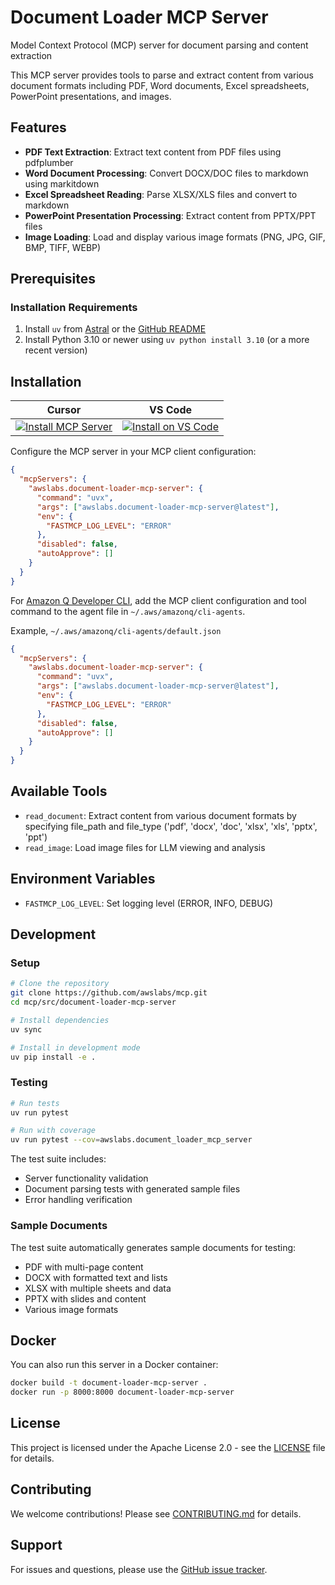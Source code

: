 # Document Loader MCP Server

Model Context Protocol (MCP) server for document parsing and content extraction

This MCP server provides tools to parse and extract content from various document formats including PDF, Word documents, Excel spreadsheets, PowerPoint presentations, and images.

## Features

- **PDF Text Extraction**: Extract text content from PDF files using pdfplumber
- **Word Document Processing**: Convert DOCX/DOC files to markdown using markitdown
- **Excel Spreadsheet Reading**: Parse XLSX/XLS files and convert to markdown
- **PowerPoint Presentation Processing**: Extract content from PPTX/PPT files
- **Image Loading**: Load and display various image formats (PNG, JPG, GIF, BMP, TIFF, WEBP)

## Prerequisites

### Installation Requirements

1. Install `uv` from [Astral](https://docs.astral.sh/uv/getting-started/installation/) or the [GitHub README](https://github.com/astral-sh/uv#installation)
2. Install Python 3.10 or newer using `uv python install 3.10` (or a more recent version)

## Installation

| Cursor | VS Code |
|:------:|:-------:|
| [![Install MCP Server](https://cursor.com/deeplink/mcp-install-light.svg)](https://cursor.com/en/install-mcp?name=awslabs.document-loader-mcp-server&config=eyJjb21tYW5kIjoidXZ4IiwiYXJncyI6WyJhd3NsYWJzLmRvY3VtZW50LWxvYWRlci1tY3Atc2VydmVyQGxhdGVzdCJdLCJlbnYiOnsiRkFTVE1DUF9MT0dfTEVWRUwiOiJFUlJPUiJ9LCJkaXNhYmxlZCI6ZmFsc2UsImF1dG9BcHByb3ZlIjpbXX0%3D) | [![Install on VS Code](https://img.shields.io/badge/Install_on-VS_Code-FF9900?style=flat-square&logo=visualstudiocode&logoColor=white)](https://insiders.vscode.dev/redirect/mcp/install?name=Document%20Loader%20MCP%20Server&config=%7B%22command%22%3A%22uvx%22%2C%22args%22%3A%5B%22awslabs.document-loader-mcp-server%40latest%22%5D%2C%22env%22%3A%7B%22FASTMCP_LOG_LEVEL%22%3A%22ERROR%22%7D%2C%22disabled%22%3Afalse%2C%22autoApprove%22%3A%5B%5D%7D) |

Configure the MCP server in your MCP client configuration:

```json
{
  "mcpServers": {
    "awslabs.document-loader-mcp-server": {
      "command": "uvx",
      "args": ["awslabs.document-loader-mcp-server@latest"],
      "env": {
        "FASTMCP_LOG_LEVEL": "ERROR"
      },
      "disabled": false,
      "autoApprove": []
    }
  }
}
```

For [Amazon Q Developer CLI](https://docs.aws.amazon.com/amazonq/latest/qdeveloper-ug/command-line.html), add the MCP client configuration and tool command to the agent file in `~/.aws/amazonq/cli-agents`.

Example, `~/.aws/amazonq/cli-agents/default.json`

```json
{
  "mcpServers": {
    "awslabs.document-loader-mcp-server": {
      "command": "uvx",
      "args": ["awslabs.document-loader-mcp-server@latest"],
      "env": {
        "FASTMCP_LOG_LEVEL": "ERROR"
      },
      "disabled": false,
      "autoApprove": []
    }
  }
}
```

## Available Tools

- `read_document`: Extract content from various document formats by specifying file_path and file_type ('pdf', 'docx', 'doc', 'xlsx', 'xls', 'pptx', 'ppt')
- `read_image`: Load image files for LLM viewing and analysis

## Environment Variables

- `FASTMCP_LOG_LEVEL`: Set logging level (ERROR, INFO, DEBUG)

## Development

### Setup

```bash
# Clone the repository
git clone https://github.com/awslabs/mcp.git
cd mcp/src/document-loader-mcp-server

# Install dependencies
uv sync

# Install in development mode
uv pip install -e .
```

### Testing

```bash
# Run tests
uv run pytest

# Run with coverage
uv run pytest --cov=awslabs.document_loader_mcp_server
```

The test suite includes:

- Server functionality validation
- Document parsing tests with generated sample files
- Error handling verification

### Sample Documents

The test suite automatically generates sample documents for testing:

- PDF with multi-page content
- DOCX with formatted text and lists
- XLSX with multiple sheets and data
- PPTX with slides and content
- Various image formats

## Docker

You can also run this server in a Docker container:

```bash
docker build -t document-loader-mcp-server .
docker run -p 8000:8000 document-loader-mcp-server
```

## License

This project is licensed under the Apache License 2.0 - see the [LICENSE](LICENSE) file for details.

## Contributing

We welcome contributions! Please see [CONTRIBUTING.md](https://github.com/awslabs/mcp/blob/main/CONTRIBUTING.md) for details.

## Support

For issues and questions, please use the [GitHub issue tracker](https://github.com/awslabs/mcp/issues).
